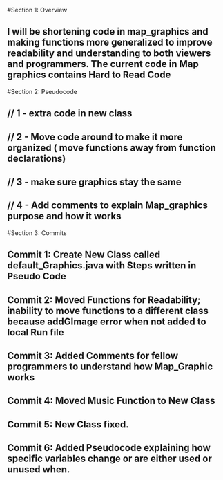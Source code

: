 #Section 1: Overview

## I will be shortening code in map_graphics and making functions more generalized to improve readability and understanding to both viewers and programmers. The current code in Map graphics contains Hard to Read Code

#Section 2: Pseudocode
## // 1 - extra code in new class
## // 2 - Move code around to make it more organized ( move functions away from function declarations)
## // 3 - make sure graphics stay the same
## // 4 - Add comments to explain Map_graphics purpose and how it works

#Section 3: Commits
## Commit 1: Create New Class called default_Graphics.java with Steps written in Pseudo Code
## Commit 2: Moved Functions for Readability; inability to move functions to a different class because addGImage error when not added to local Run file
## Commit 3: Added Comments for fellow programmers to understand how Map_Graphic works
## Commit 4: Moved Music Function to New Class
## Commit 5: New Class fixed.
## Commit 6: Added Pseudocode explaining how specific variables change or are either used or unused when. 

